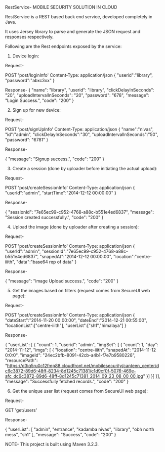 RestService- MOBILE SECURITY SOLUTION IN CLOUD

RestService is a REST based back end service, developed completely in Java.

It uses Jersey library to parse and generate the JSON request and responses respectively.

Following are the Rest endpoints exposed by the service:

1. Device login:

Request-

POST 'post/loginInfo'
Content-Type: application/json
{
 "userid":"library",
 "password":"abxc3xx"
}

Response-
{
 "name": "library",
 "userid": "library",
 "clickDelayInSeconds": "20",
 "uploadIntervalInSeconds": "20",
 "password": "678",
 "message": "Login Success.",
 "code": "200"
}

2. Sign up for new device:

Request-

POST 'post/signUpInfo'
Content-Type: application/json
{
 "name":"nivas",
 "id":"admin",
 "clickDelayInSeconds":"30",
 "uploadIntervalInSeconds":"50",
 "password": "6781"
}

Response-

{
 "message": "Signup success.",
 "code": "200"
}

3. Create a session (done by uploader before initiating the actual upload):

Request-

POST 'post/createSessionInfo'
Content-Type: application/json
{
 "userId":"admin",
 "startTime":"2014-12-12 00:00:00"
}

Response-

{
 "sessionId": "7e65ec99-c952-4768-a88c-b551e4ed6837",
 "message": "Session created successfully.",
 "code": "200"
}

4. Upload the image (done by uploader after creating a session):

Request-

POST 'post/createSessionInfo'
Content-Type: application/json
{
 "userId":"admin",
 "sessionId":"7e65ec99-c952-4768-a88c-b551e4ed6837",
 "snapedAt":"2014-12-12 00:00:00",
 "location":"centre-iiith",
 "data":"base64 rep of data"
}

Response-

{
 "message": "Image Upload success.",
 "code": "200"
}

5. Get the images based on filters (request comes from SecureUI web page):

Request-

POST 'post/createSessionInfo'
Content-Type: application/json
{
 "dateStart":"2014-11-20 00:00:00",
 "dateEnd":"2014-12-21 00:55:00",
 "locationList":["centre-iiith"],
 "userList":["sh1","himalaya"]
}

Response-

{
 "userList": [
  {
   "count": 1,
   "userid": "admin",
   "imgSet": [
    {
     "count": 1,
     "day": "2014-11-12",
     "imgs": [
      {
       "location": "centre-iiith",
       "snapedAt": "2014-11-12 0:0:0",
       "imageId": "24ec2bfb-8091-42cb-a4b1-f7e7b9580226",
       "resourcePath": "https://d3iq5ru0c12fmp88.cloudfront.net/mobilesecurity/canteen_center/dc6c3872-89d6-48ff-8234-8d1245c71381/c1d9cf0f-5076-469e-afc_dc6c3872-89d6-48ff-8d1245c71381_2014_09_23_08_00_00.jpg"
      }]
    }]
  }],
 "message": "Successfully fetched records.",
  "code": "200"
}

6. Get the unique user list (request comes from SecureUI web page):

Request-

GET 'get/users'

Response-

{
 "userList": [
  "admin",
  "entrance",
  "kadamba nivas",
  "library",
  "obh north mess",
  "sh1" ],
 "message": "Success",
 "code": "200"
}

NOTE-
This project is built using Maven 3.2.3.